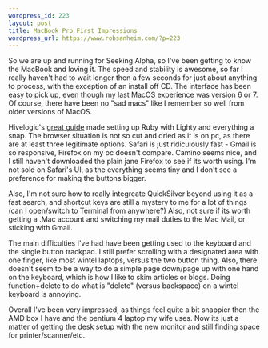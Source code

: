 ```yaml
--- 
wordpress_id: 223
layout: post
title: MacBook Pro First Impressions
wordpress_url: https://www.robsanheim.com/?p=223
---
```

So we are up and running for Seeking Alpha, so I've been getting to know the MacBook and loving it.  The speed and stability is awesome, so far I really haven't had to wait longer then a few seconds for just about anything to process, with the exception of an install off CD.  The interface has been easy to pick up, even though my last MacOS experience was version 6 or 7.  Of course, there have been no "sad macs" like I remember so well from older versions of MacOS.

Hivelogic's <a href="https://www.hivelogic.com/articles/2005/12/01/ruby_rails_lighttpd_mysql_tiger">great guide</a> made setting up Ruby with Lighty and everything a snap.  The browser situation is not so cut and dried as it is on pc, as there are at least three legitimate options.  Safari is just ridiculously fast - Gmail is so responsive, Firefox on my pc doesn't compare.  Camino seems nice, and I still haven't downloaded the plain jane Firefox to see if its worth using.  I'm not sold on Safari's UI, as the everything seems tiny and I don't see a preference for making the buttons bigger.

Also, I'm not sure how to really integreate QuickSilver beyond using it as a fast search, and shortcut keys are still a mystery to me for a lot of things (can I open/switch to Terminal from anywhere?)  Also, not sure if its worth getting a .Mac account and switching my mail duties to the Mac Mail, or sticking with Gmail.

The main difficulties I've had have been getting used to the keyboard and the single button trackpad.  I still prefer scrolling with a designated area with one finger, like most wintel laptops, versus the two button thing.  Also, there doesn't seem to be a way to do a simple page down/page up with one hand on the keyboard, which is how I like to skim articles or blogs.  Doing function+delete to do what is "delete" (versus backspace) on a wintel keyboard is annoying.

Overall I've been very impressed, as things feel quite a bit snappier then the AMD box I have and the pentium 4 laptop my wife uses.  Now its just a matter of getting the desk setup with the new monitor and still finding space for printer/scanner/etc.
